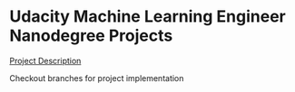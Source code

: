 # Udacity Machine Learning Engineer Nanodegree Projects

[Project Description](https://github.com/udacity/machine-learning)

Checkout branches for project implementation

